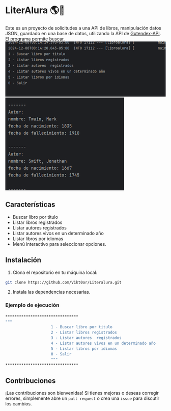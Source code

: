 
# LiterAlura 🌎💱

Este es un proyecto de solicitudes a una API de libros, manipulación datos JSON, guardado en una base de datos,  utilizando la API de [Gutendex-API](https://gutendex.com/). El programa permite buscar.
![Captura de Pantalla](./CM1.PNG)
![Captura de Pantalla2](./CM2.PNG)
## Características

- Buscar libro por titulo 
- Listar libros registrados
- Listar autores  registrados
- Listar autores vivos en un determinado año
- Listar libros por idiomas
- Menú interactivo para seleccionar opciones.


  
## Instalación

1. Clona el repositorio en tu máquina local:

```bash
git clone https://github.com/V1kt0or/Literalura.git
```

2. Instala las dependencias necesarias.


### Ejemplo de ejecución

```bash
********************************
"""
                    1 - Buscar libro por titulo 
                    2 - Listar libros registrados
                    3 - Listar autores  registrados
                    4 - Listar autores vivos en un determinado año
                    5 - Listar libros por idiomas
                    0 - Salir
                    """
********************************
```

  
## Contribuciones

¡Las contribuciones son bienvenidas! Si tienes mejoras o deseas corregir errores, simplemente abre un `pull request` o crea una `issue` para discutir los cambios.

